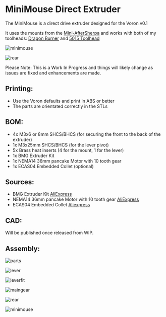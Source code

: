 # MiniMouse Direct Extruder

The MiniMouse is a direct drive extruder designed for the Voron v0.1

It uses the mounts from the [Mini-AfterSherpa](https://github.com/KurioHonoo/Mini-AfterSherpa) and works with both of my toolheads: [Dragon Burner](https://github.com/waytotheweb/voron/tree/main/V0/Dragon_Burner) and [5015 Toolhead](https://github.com/waytotheweb/voron/tree/main/V0/5015_Toolhead)

![minimouse](images/minimouse.jpg)

![rear](images/rear.jpg)

Please Note: This is a Work In Progress and things will likely change as issues are fixed and enhancements are made.


## Printing:

- Use the Voron defaults and print in ABS or better
- The parts are orientated correctly in the STLs

## BOM:

- 4x M3x6 or 8mm SHCS/BHCS (for securing the front to the back of the extruder)
- 1x M3x25mm  SHCS/BHCS (for the lever pivot)
- 5x Brass heat inserts (4 for the mount, 1 for the lever)
- 1x BMG Extruder Kit 
- 1x NEMA14 36mm pancake Motor with 10 tooth gear
- 1x ECAS04 Embedded Collet (optional)

## Sources:

- BMG Extruder Kit [AliExpress](https://www.aliexpress.com/item/4000021186440.html)
- NEMA14 36mm pancake Motor with 10 tooth gear [AliExpress](https://www.aliexpress.com/item/1005003056906725.html)
- ECAS04 Embedded Collet [Aliexpress](https://www.aliexpress.com/item/1005002538357279.html)

## CAD:

Will be published once released from WIP.

## Assembly:

![parts](images/parts.jpg)

![lever](images/lever.jpg)

![leverfit](images/leverfit.jpg)

![maingear](images/maingear.jpg)

![rear](images/rear.jpg)

![minimouse](images/minimouse.jpg)
